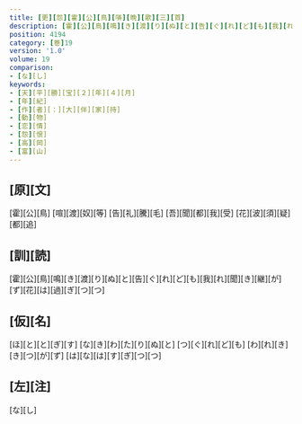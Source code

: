 ```yaml
---
title: [更][怨][霍][公][鳥][哢][晩][歌][三][首]
description: [霍][公][鳥][鳴][き][渡][り][ぬ][と][告][ぐ][れ][ど][も][我][れ][聞][き][継][が][ず][花][は][過][ぎ][つ][つ]
position: 4194
category: [巻]19
version: '1.0'
volume: 19
comparison:
- [な][し]
keywords:
- [天][平][勝][宝][２][年][４][月]
- [年][紀]
- [作][者][：][大][伴][家][持]
- [動][物]
- [恋][情]
- [怨][恨]
- [高][岡]
- [富][山]
---
```


## [原][文]

[霍][公][鳥] [喧][渡][奴][等] [告][礼][騰][毛] [吾][聞][都][我][受] [花][波][須][疑][都][追]

## [訓][読]

[霍][公][鳥][鳴][き][渡][り][ぬ][と][告][ぐ][れ][ど][も][我][れ][聞][き][継][が][ず][花][は][過][ぎ][つ][つ]

## [仮][名]

[ほ][と][と][ぎ][す] [な][き][わ][た][り][ぬ][と] [つ][ぐ][れ][ど][も] [わ][れ][き][き][つ][が][ず] [は][な][は][す][ぎ][つ][つ]

## [左][注]

[な][し]
